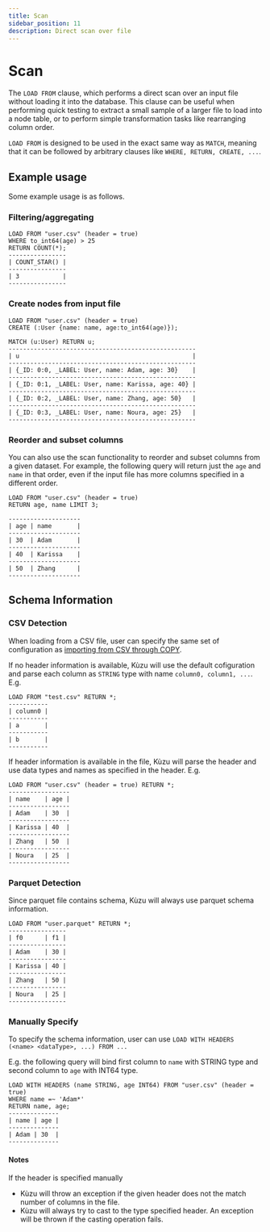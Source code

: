 ```yaml
---
title: Scan
sidebar_position: 11
description: Direct scan over file
---
```


# Scan

The `LOAD FROM` clause, which performs a direct scan over an input file without loading it into the database.
This clause can be useful when performing quick testing to extract a small sample of a larger file
to load into a node table, or to perform simple transformation tasks like rearranging column order.

`LOAD FROM` is designed to be used in the exact same way as `MATCH`, meaning that it can be followed
by arbitrary clauses like `WHERE, RETURN, CREATE, ...`.

## Example usage

Some example usage is as follows.

### Filtering/aggregating
```
LOAD FROM "user.csv" (header = true)
WHERE to_int64(age) > 25 
RETURN COUNT(*);
----------------
| COUNT_STAR() |
----------------
| 3            |
----------------
```

### Create nodes from input file
```
LOAD FROM "user.csv" (header = true)
CREATE (:User {name: name, age:to_int64(age)});

MATCH (u:User) RETURN u;
----------------------------------------------------
| u                                                |
----------------------------------------------------
| {_ID: 0:0, _LABEL: User, name: Adam, age: 30}    |
----------------------------------------------------
| {_ID: 0:1, _LABEL: User, name: Karissa, age: 40} |
----------------------------------------------------
| {_ID: 0:2, _LABEL: User, name: Zhang, age: 50}   |
----------------------------------------------------
| {_ID: 0:3, _LABEL: User, name: Noura, age: 25}   |
----------------------------------------------------
```

### Reorder and subset columns

You can also use the scan functionality to reorder and subset columns from a given dataset. For
example, the following query will return just the `age` and `name` in that order, even if the
input file has more columns specified in a different order.

```
LOAD FROM "user.csv" (header = true)
RETURN age, name LIMIT 3;

--------------------
| age | name       |
--------------------
| 30  | Adam       |
--------------------
| 40  | Karissa    |
--------------------
| 50  | Zhang      |
--------------------
```


## Schema Information

### CSV Detection
When loading from a CSV file, user can specify the same set of configuration as [importing from CSV through COPY](../data-import/csv-import.md).

If no header information is available, Kùzu will use the default cofiguration and parse each column as `STRING` type with name `column0, column1, ...`. E.g.
```
LOAD FROM "test.csv" RETURN *;
-----------
| column0 |
-----------
| a       |
-----------
| b       |
-----------
```

If header information is available in the file, Kùzu will parse the header and use data types and names as specified in the header. E.g.
```
LOAD FROM "user.csv" (header = true) RETURN *;
-----------------
| name    | age |
-----------------
| Adam    | 30  |
-----------------
| Karissa | 40  |
-----------------
| Zhang   | 50  |
-----------------
| Noura   | 25  |
-----------------
```

### Parquet Detection

Since parquet file contains schema, Kùzu will always use parquet schema information. 

```
LOAD FROM "user.parquet" RETURN *;
----------------
| f0      | f1 |
----------------
| Adam    | 30 |
----------------
| Karissa | 40 |
----------------
| Zhang   | 50 |
----------------
| Noura   | 25 |
----------------
```

### Manually Specify
To specify the schema information, user can use `LOAD WITH HEADERS (<name> <dataType>, ...) FROM ...`

E.g. the following query will bind first column to `name` with STRING type and second column to `age` with INT64 type.
```
LOAD WITH HEADERS (name STRING, age INT64) FROM "user.csv" (header = true)
WHERE name =~ 'Adam*'
RETURN name, age;
--------------
| name | age |
--------------
| Adam | 30  |
--------------
```
#### Notes
If the header is specified manually
- Kùzu will throw an exception if the given header does not the match number of columns in the file.
- Kùzu will always try to cast to the type specified header. An exception will be thrown if the
casting operation fails.